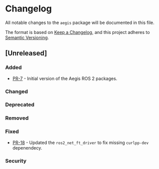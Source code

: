# Changelog

All notable changes to the `aegis` package will be documented in this file.

The format is based on [Keep a Changelog](https://keepachangelog.com/en/1.1.0/),
and this project adheres to [Semantic Versioning](https://semver.org/spec/v2.0.0.html).

## [Unreleased]

### Added

* [PR-7](https://github.com/AGH-CEAI/aegis_ros/pull/7) - Initial version of the Aegis ROS 2 packages.

### Changed

### Deprecated

### Removed

### Fixed

* [PR-18](https://github.com/AGH-CEAI/aegis_ros/pull/18) - Updated the `ros2_net_ft_driver` to fix missing `curlpp-dev` depenendecy.

### Security
